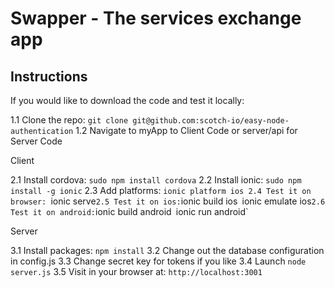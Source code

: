 # Swapper - The services exchange app

## Instructions

If you would like to download the code and test it locally:

1.1 Clone the repo: `git clone git@github.com:scotch-io/easy-node-authentication`
1.2 Navigate to myApp to Client Code or server/api for Server Code

Client

2.1 Install cordova: `sudo npm install cordova`
2.2 Install ionic: `sudo npm install -g ionic`
2.3 Add platforms: `ionic platform ios
2.4 Test it on browser: `ionic serve`
2.5 Test it on ios: `ionic build ios` `ionic emulate ios`
2.6 Test it on android: `ionic build android` `ionic run android`

Server

3.1 Install packages: `npm install`
3.2 Change out the database configuration in config.js
3.3 Change secret key for tokens if you like
3.4 Launch `node server.js`
3.5 Visit in your browser at: `http://localhost:3001`
